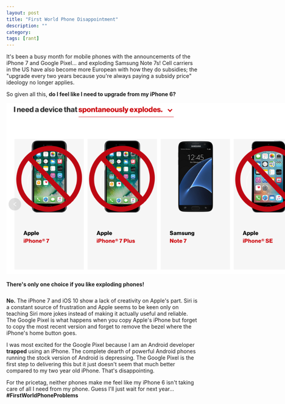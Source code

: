 ```yaml
---
layout: post
title: "First World Phone Disappointment"
description: ""
category: 
tags: [rant]
---
```


It's been a busy month for mobile phones with the announcements of the iPhone 7 and Google Pixel... and exploding Samsung Note 7s! Cell carriers in the US have also become more European with how they do subsidies; the "upgrade every two years because you're always paying a subsidy price" ideology no longer applies.

So given all this, **do I feel like I need to upgrade from my iPhone 6?**

<div>
	<img class="rounded-corners" style="max-width: 800px; border: 0px;" src="/assets/images/posts/2016-10-04/exploding.png"/>
	<p class="caption-text" style="line-height: 1.5em; margin-bottom: 24px;"><strong>There's only one choice if you like exploding phones!</strong></p>
</div>


**No.** The iPhone 7 and iOS 10 show a lack of creativity on Apple's part. Siri is a constant source of frustration and Apple seems to be keen only on teaching Siri more jokes instead of making it actually useful and reliable. The Google Pixel is what happens when you copy Apple's iPhone but forget to copy the most recent version and forget to remove the bezel where the iPhone's home button goes.

I was most excited for the Google Pixel because I am an Android developer **trapped** using an iPhone. The complete dearth of powerful Android phones running the stock version of Android is depressing. The Google Pixel is the first step to delivering this but it just doesn't seem that much better compared to my two year old iPhone. That's disappointing.

For the pricetag, neither phones make me feel like my iPhone 6 isn't taking care of all I need from my phone. Guess I'll just wait for next year... **\#FirstWorldPhoneProblems**